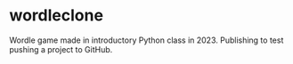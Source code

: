 # wordleclone
Wordle game made in introductory Python class in 2023. Publishing to test pushing a project to GitHub.

